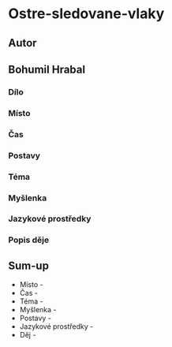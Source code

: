 # Ostre-sledovane-vlaky

## Autor
**Bohumil Hrabal**
- 
### Dílo

### Místo

### Čas

### Postavy

### Téma

### Myšlenka

### Jazykové prostředky

### Popis děje

## Sum-up
- Místo -
- Čas -
- Téma -
- Myšlenka -
- Postavy -
- Jazykové prostředky -
- Děj - 